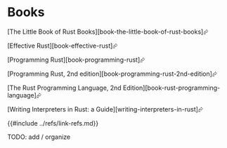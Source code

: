 # Books

[The Little Book of Rust Books][book-the-little-book-of-rust-books]⮳

[Effective Rust][book-effective-rust]⮳

[Programming Rust][book-programming-rust]⮳

[Programming Rust, 2nd edition][book-programming-rust-2nd-edition]⮳

[The Rust Programming Language, 2nd Edition][book-rust-programming-language]⮳

[Writing Interpreters in Rust: a Guide][writing-interpreters-in-rust]⮳

{{#include ../refs/link-refs.md}}

<div class="hidden">
TODO: add / organize
</div>
